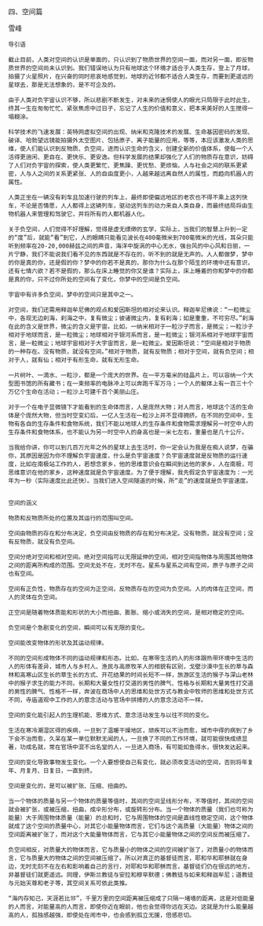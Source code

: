 四、空间篇

雪峰


    导引语

    截止目前，人类对空间的认识是单面的，只认识到了物质世界的空间一面，而对另一面，即反物质世界的空间尚未认识到。我们错误地认为只有地球这个环境才适合于人类生存，登上了月球，拍摄了火星照片，在兴奋的同时悲哀地感觉到，地球的近邻都不适合人类生存，而要到更遥远的星球去，那是无法想象的，是不可企及的。

    由于人类对负宇宙认识不够，所以悲剧不断发生，对未来的迷惘使人的眼光只局限于此时此生，终其一生在匆匆忙忙、紧张焦虑中过日子，忘记了人生的价值和意义，把本来美好的人生搅得一塌糊涂。

    科学技术的飞速发展：英特网虚拟空间的出现、纳米和克隆技术的发展、生命基因密码的发现、破译、哈勃望远镜能拍摄外太空图片、包括原子、离子能量的应用，等等，本应该激发人类的思维，使人们能认识到反物质、负空间，进而认识生命的含义，创建全新的价值体系，使每一个人活得更逍闲、更自在、更快乐、更安逸。但科学发展的结果却强化了人们的物质存在意识，妨碍了人们对负宇宙的探索，使人类更繁忙、更焦躁、更忧愁、更烦恼，人与社会之间的联系更紧密，人与人之间的关系更紧张、人的自由度更小，人越来越远离自然人的属性，而趋向机器人的属性。

    人类正坐在一辆没有刹车且加速行驶的列车上，最终即使偏远地区的老农也不得不乘上这列快车，不论是否情愿，人人都得上这辆列车，驱动这列车的动力来自人类自身，而最终结局将由生物机器人来管理和驾驶它，并将所有的人都机器人化。

    关于负空间，人们觉得不好理解，觉得是虚无缥缈的玄学，实际上，当我们的智慧上升到一定的“度”后，就能“看”到它，人的眼睛只能看见波长在400毫微米到700毫微米的光线，耳朵只能听到频率在20-20,000赫兹之间的声音，海洋中旋涡的中心无水，强台风的中心风和日丽，一片宁静，我们不能说我们看不见的东西就是不存在的，听不到的就是无声的。人人都做梦，梦中的你是真的你，还是假的你？梦中的你若不是真的，那你为什么在那个陌生的环境中还有意识，还有七情六欲？若不是假的，那么在床上睡觉的你又是谁？实际上，床上睡着的你和梦中的你都是真的你，只不过你所处的空间有了变化，你梦中的空间是负空间。

    宇宙中有许多负空间，梦中的空间只是其中之一。

    对空间，我们还需用释迦牟尼佛的观点和爱因斯坦的相对论来认识。释迦牟尼佛说：“一粒微尘中，各现无边刹海，刹海之中，复有微尘；彼诸微尘内，复有刹海；如是重重，不可穷尽。”刹海在此的含义是世界，微尘的含义是宇宙。比如，一纳米相对于一粒沙子而言，是微尘；一粒沙子相对于地球而言，是一粒微尘；地球相对于银河系而言，是一粒微尘；银河系相对于地球宇宙而言，是一粒微尘；地球宇宙相对于大宇宙而言，是一粒微尘。爱因斯坦说：“空间是相对于物质的一种存在。没有物质，就没有空间。”相对于物质，就有反物质；相对于空间，就有负空间；相对于人，就有仙；相对于有形生命，就有无形生命。

    一片树叶、一滴水、一粒沙，都是一个庞大的世界。在一平方毫米的硅晶片上，可以容纳一个大型图书馆的所有藏书；在一束频率的电脉冲上可以奔跑千军万马；一个人的躯体上有一百三十个万亿个生命在活动；一粒沙上可建千百个美丽山庄。

    对于一个在电子显微镜下才能看到的生命体而言，人是庞然大物；对人而言，地球这个活的生命体是个庞然大物，但当时空变幻后，一亿人生活在一粒沙上并不显得拥挤。在不同的空间中，生物有各自的生存条件和食物系统，我们不能以地球人的生存条件和食物需求理解另一时空中人的生存条件和食物体系，也不能认为另一时空中人的身高也是一米七左右，重量也是几十公斤。

    当我给你讲，你可以到几百万光年之外的星球上去生活时，你一定会认为我是在痴人说梦，在骗你，其原因是因为你不理解负宇宙速度，什么是负宇宙速度？负宇宙速度就是反物质的运行速度，比如在南极站工作的人，若想念家乡，他的思维意识会在瞬间到达他的家乡，人在南极，可思维意识在他的家乡，这种速度就是负宇宙速度。为了便于理解，我先假定负宇宙速度为：一光年为一秒（实际速度比此还快）。当我们进入空间隧道的时候，所“走”的速度就是负宇宙速度。


    空间的涵义

    物质和反物质所处的位置及其运行的范围叫空间。

    空间由物质的存在和分布决定，负空间由反物质的存在和分布决定。没有物质，就没有空间；没有反物质，就没有负空间。

    空间分绝对空间和相对空间。绝对空间指可以无限延伸的空间，相对空间指物体与周围其他物体之间的距离所构成的范围。空间无处不在，无时不在。星系与星系之间有空间，原子与原子之间也有空间。

    空间有正负性，物质存在的空间为正空间，反物质存在的空间为负空间。人的肉体在正空间，而人的灵体在负空间。

    正空间是随着物体质能和形状的大小而扭曲、膨胀、缩小或消失的空间，是相对稳定的空间。

    负空间是个急剧变化的空间，瞬间可以有无限的变化。

    空间能改变物体的形状及其运动规律。

    不同的空间形成物体不同的运动规律和形态。比如，在寒带生活的人的形体跟热带环境中生活的人的形体有差异，城市人与乡村人、渔民与高原牧羊人的相貌有区别，戈壁沙漠中生长的草与森林和高寒山区生长的草生长的方式、开花结果的时间长短不一样，旅游区生活的猴子与深山老林中的猴子求生的能力不同，长期和大量女性打交道的男性的脾气、性格与长期和大量男性打交道的男性的脾气、性格不一样，奔波在商场中人的思维和处世方式与教会中牧师的思维和处世方式不同，寺庙道观中工作的人的意念活动与官场中拼搏的人的意念活动不一样。

    空间的变化能引起人的生理机能、思维方式、意念活动发生与以往不同的变化。

    生活在寒冷潮湿区得的疾病，一旦到了温暖干燥地区，顽疾可以不治而愈，城市中得的病到了乡下会不治而愈，久呆在某一单位默默无闻的人，一旦换了不同的工作环境，就可能很快成绩显著，功成名就，常在官场中混不出名堂的人，一旦进入商场，有可能如鱼得水，很快发达起来。

    空间的变化导致事物发生变化。一个人要想使自己有变化，就必须改变活动的空间，否则将年复年、月复月、日复日，一直到终。

    空间是变化的，是可以被扩张、压缩、扭曲的。

    当一个物体的质量与另一个物体的质量等值时，其间的空间呈线形分布，不等值时，其间的空间就会被扩张，或被压缩，扭曲，成伞形分布，或旋转形分布。当一个物体的质量（我们也可称为能量）大于周围物体质量（能量）的总和时，它与周围物体的空间是直线性稳定空间，这个物体就成了这个空间的质量中心，对其它小能量物体而言，它们与这个高质量（大能量）物体之间的空间距离被扩张了，而对这个大能量物体而言，它与其它小能量物体之间的空间反而被压缩了。

    负空间相反，对质量大的物体而言，它与质量小的物体之间的空间被扩张了，对质量小的物体而言，它与质量大的物体之间的空间被压缩了。所以对真正的基督徒而言，耶和华和耶稣就在身边，无时无刻不在左右和影响着自己的言行，对耶和华和耶稣而言，基督徒们仍在很远的地方，非基督徒们就更遥远。同理，伊斯兰教徒与安拉和穆罕默德；佛教徒与如来和释迦牟尼；道教徒与元始天尊和老子等，其空间关系可依此类推。

    “海内存知己，天涯若比邻”，千里万里的空间距离被压缩成了只隔一堵墙的距离，这是对低能量的人而言，对能量高的人而言，即使你近在眼前，他也会觉得你远在天边。这就是为什么能量越高的人，孤独感越强，即使处在闹市中，也会感到孤立无援，倍感悲切。



